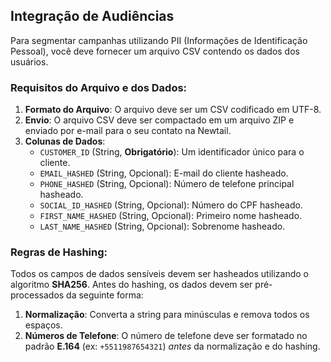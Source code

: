 ## Integração de Audiências

Para segmentar campanhas utilizando PII (Informações de Identificação Pessoal), você deve fornecer um arquivo CSV contendo os dados dos usuários.

### Requisitos do Arquivo e dos Dados:

1.  **Formato do Arquivo**: O arquivo deve ser um CSV codificado em UTF-8.
2.  **Envio**: O arquivo CSV deve ser compactado em um arquivo ZIP e enviado por e-mail para o seu contato na Newtail.
3.  **Colunas de Dados**:
    *   `CUSTOMER_ID` (String, **Obrigatório**): Um identificador único para o cliente.
    *   `EMAIL_HASHED` (String, Opcional): E-mail do cliente hasheado.
    *   `PHONE_HASHED` (String, Opcional): Número de telefone principal hasheado.
    *   `SOCIAL_ID_HASHED` (String, Opcional): Número do CPF hasheado.
    *   `FIRST_NAME_HASHED` (String, Opcional): Primeiro nome hasheado.
    *   `LAST_NAME_HASHED` (String, Opcional): Sobrenome hasheado.

### Regras de Hashing:

Todos os campos de dados sensíveis devem ser hasheados utilizando o algoritmo **SHA256**. Antes do hashing, os dados devem ser pré-processados da seguinte forma:

1.  **Normalização**: Converta a string para minúsculas e remova todos os espaços.
2.  **Números de Telefone**: O número de telefone deve ser formatado no padrão **E.164** (ex: `+5511987654321`) *antes* da normalização e do hashing.